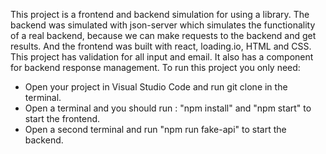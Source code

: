 This project is a frontend and backend simulation for using a library.
The backend was simulated with json-server which simulates the functionality of a real backend, because we can make requests to the backend and get results.
And the frontend was built with react, loading.io, HTML and CSS.
This project has validation for all input and email. It also has a component for backend response management.
To run this project you only need:
+ Open your project in Visual Studio Code and run git clone in the terminal.
+ Open a terminal and you should run : "npm install" and "npm start" to start the frontend.
+ Open a second terminal and run "npm run fake-api" to start the backend.
